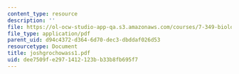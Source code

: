 ```yaml
---
content_type: resource
description: ''
file: https://ol-ocw-studio-app-qa.s3.amazonaws.com/courses/7-349-biological-computing-at-the-crossroads-of-engineering-and-science-spring-2005/dee7509fe2971412123bb33b8fb695f7_joshgrochowass1.pdf
file_type: application/pdf
parent_uid: d94c4372-d364-6d70-dec3-dbddaf026d53
resourcetype: Document
title: joshgrochowass1.pdf
uid: dee7509f-e297-1412-123b-b33b8fb695f7
---
```

